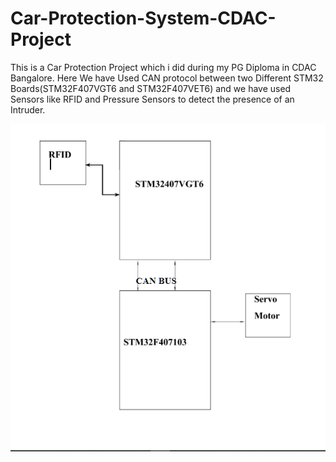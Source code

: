 # Car-Protection-System-CDAC-Project
This is a Car Protection Project which i did during my PG Diploma in CDAC Bangalore.
Here We have Used CAN protocol between two Different STM32 Boards(STM32F407VGT6 and STM32F407VET6) and we have used Sensors like RFID and Pressure Sensors
to detect the presence of an Intruder.


![Block Diagram](/Project%20Images/Capture.PNG)
